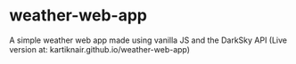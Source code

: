 # weather-web-app
A simple weather web app made using vanilla JS and the DarkSky API (Live version at: kartiknair.github.io/weather-web-app)
